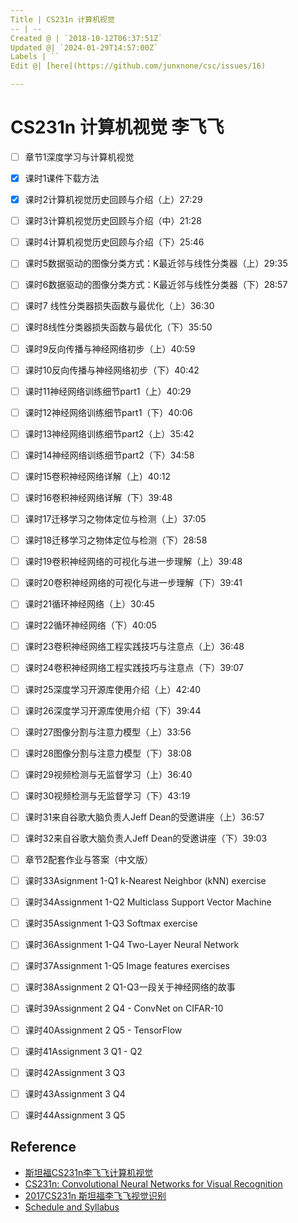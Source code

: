 ```yaml
---
Title | CS231n 计算机视觉
-- | --
Created @ | `2018-10-12T06:37:51Z`
Updated @| `2024-01-29T14:57:00Z`
Labels | ``
Edit @| [here](https://github.com/junxnone/csc/issues/16)

---
```

# CS231n 计算机视觉 李飞飞

- [ ] 章节1深度学习与计算机视觉
- [x] 课时1课件下载方法
- [x] 课时2计算机视觉历史回顾与介绍（上）27:29
- [ ] 课时3计算机视觉历史回顾与介绍（中）21:28
- [ ] 课时4计算机视觉历史回顾与介绍（下）25:46
- [ ] 课时5数据驱动的图像分类方式：K最近邻与线性分类器（上）29:35
- [ ] 课时6数据驱动的图像分类方式：K最近邻与线性分类器（下）28:57
- [ ] 课时7 线性分类器损失函数与最优化（上）36:30
- [ ] 课时8线性分类器损失函数与最优化（下）35:50
- [ ] 课时9反向传播与神经网络初步（上）40:59
- [ ] 课时10反向传播与神经网络初步（下）40:42
- [ ] 课时11神经网络训练细节part1（上）40:29
- [ ] 课时12神经网络训练细节part1（下）40:06
- [ ] 课时13神经网络训练细节part2（上）35:42
- [ ] 课时14神经网络训练细节part2（下）34:58
- [ ] 课时15卷积神经网络详解（上）40:12
- [ ] 课时16卷积神经网络详解（下）39:48
- [ ] 课时17迁移学习之物体定位与检测（上）37:05
- [ ] 课时18迁移学习之物体定位与检测（下）28:58
- [ ] 课时19卷积神经网络的可视化与进一步理解（上）39:48
- [ ] 课时20卷积神经网络的可视化与进一步理解（下）39:41
- [ ] 课时21循环神经网络（上）30:45
- [ ] 课时22循环神经网络（下）40:05
- [ ] 课时23卷积神经网络工程实践技巧与注意点（上）36:48
- [ ] 课时24卷积神经网络工程实践技巧与注意点（下）39:07
- [ ] 课时25深度学习开源库使用介绍（上）42:40
- [ ] 课时26深度学习开源库使用介绍（下）39:44
- [ ] 课时27图像分割与注意力模型（上）33:56
- [ ] 课时28图像分割与注意力模型（下）38:08
- [ ] 课时29视频检测与无监督学习（上）36:40
- [ ] 课时30视频检测与无监督学习（下）43:19
- [ ] 课时31来自谷歌大脑负责人Jeff Dean的受邀讲座（上）36:57
- [ ] 课时32来自谷歌大脑负责人Jeff Dean的受邀讲座（下）39:03
- [ ] 章节2配套作业与答案（中文版）
- [ ] 课时33Asignment 1-Q1 k-Nearest Neighbor (kNN) exercise
- [ ] 课时34Assignment 1-Q2 Multiclass Support Vector Machine
- [ ] 课时35Assignment 1-Q3 Softmax exercise
- [ ] 课时36Assignment 1-Q4 Two-Layer Neural Network
- [ ] 课时37Assignment 1-Q5 Image features exercises
- [ ] 课时38Assignment 2 Q1-Q3一段关于神经网络的故事
- [ ] 课时39Assignment 2  Q4 - ConvNet on CIFAR-10
- [ ] 课时40Assignment 2 Q5 - TensorFlow
- [ ] 课时41Assignment 3 Q1 - Q2
- [ ] 课时42Assignment 3 Q3
- [ ] 课时43Assignment 3 Q4
- [ ] 课时44Assignment 3 Q5



## Reference

- [斯坦福CS231n李飞飞计算机视觉](https://study.163.com/course/introduction.htm?courseId=1003223001#/courseDetail?tab=1)
- [CS231n: Convolutional Neural Networks for Visual Recognition](http://vision.stanford.edu/teaching/cs231n/index.html)
- [2017CS231n 斯坦福李飞飞视觉识别](https://study.163.com/course/introduction.htm?courseId=1004697005#/courseDetail?tab=1)
- [Schedule and Syllabus](http://cs231n.stanford.edu/syllabus.html)

